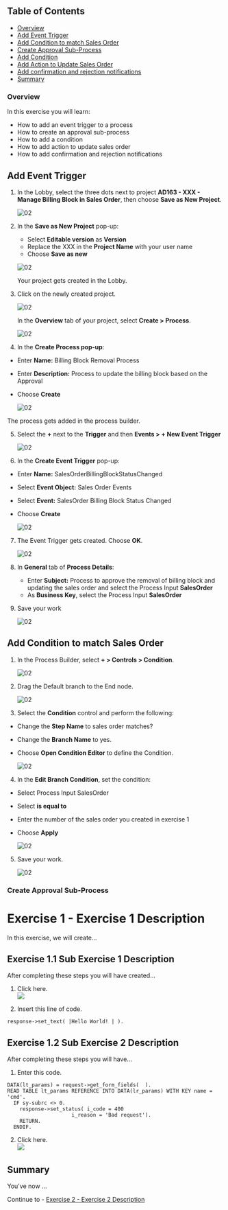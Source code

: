 ## Table of Contents
 - [Overview](#overview)
 - [Add Event Trigger](#eventTrigger)
 - [Add Condition to match Sales Order](#matchSalesOrderCondition)
 - [Create Approval Sub-Process](#approvalSubProcess)
 - [Add Condition](#addCondition)
 - [Add Action to Update Sales Order](#addCondition)
 - [Add confirmation and rejection notifications](#addNotifications)
 - [Summary](#summary)

### Overview <a name="overview"></a>

In this exercise you will learn:

- How to add an event trigger to a process
- How to create an approval sub-process
- How to add a condition
- How to add action to update sales order
- How to add confirmation and rejection notifications

## Add Event Trigger <a name="eventTrigger"></a>

1. In the Lobby, select the three dots next to project **AD163 - XXX - Manage Billing Block in Sales Order**, then choose **Save as New Project**.

    ![02](./images//001.png)

2. In the **Save as New Project** pop-up:

    - Select **Editable version** as **Version**
    - Replace the XXX in the **Project Name** with your user name
    - Choose **Save as new**

    ![02](./images//002.png)

    Your project gets created in the Lobby.

3. Click on the newly created project.

    ![02](./images//003.png)

    In the **Overview** tab of your project, select **Create > Process**.
 
    ![02](./images//004.png)

4. In the **Create Process pop-up**:

  - Enter **Name:** Billing Block Removal Process
  - Enter **Description:** Process to update the billing block based on the Approval
  - Choose **Create**

    ![02](./images//005.png)

  The process gets added in the process builder.

5. Select the **+** next to the **Trigger** and then **Events > + New Event Trigger**

    ![02](./images//006.png)

6. In the **Create Event Trigger** pop-up:

  - Enter **Name:** SalesOrderBillingBlockStatusChanged
  - Select **Event Object:** Sales Order Events
  - Select **Event:** SalesOrder Billing Block Status Changed
  - Choose **Create**

    ![02](./images//007.png)

7. The Event Trigger gets created. Choose **OK**.

    ![02](./images//008.png)

8. In **General** tab of **Process Details**:
   
   - Enter **Subject:** Process to approve the removal of billing block and updating the sales order and select the Process Input **SalesOrder**
   - As **Business Key**, select the Process Input **SalesOrder**

9. Save your work

    ![02](./images//009.png)

## Add Condition to match Sales Order <a name="matchSalesOrderCondition"></a>

1. In the Process Builder, select **+ > Controls > Condition**.
   
    ![02](./images//010.png)

2. Drag the Default branch to the End node.

    ![02](./images//011.png)

3. Select the **Condition** control and perform the following:

  - Change the **Step Name** to sales order matches?
  - Change the **Branch Name** to yes.
  - Choose **Open Condition Editor** to define the Condition.

    ![02](./images//012.png)

4. In the **Edit Branch Condition**, set the condition:

  - Select Process Input SalesOrder
  - Select **is equal to**
  - Enter the number of the sales order you created in exercise 1
  - Choose **Apply**

    ![02](./images//013.png)

5. Save your work.

    ![02](./images//014.png)
  
### Create Approval Sub-Process <a name="approvalSubProcess"></a>



# Exercise 1 - Exercise 1 Description

In this exercise, we will create...

## Exercise 1.1 Sub Exercise 1 Description

After completing these steps you will have created...

1. Click here.
<br>![](/exercises/ex1/images/01_01_0010.png)

2.	Insert this line of code.
```abap
response->set_text( |Hello World! | ). 
```



## Exercise 1.2 Sub Exercise 2 Description

After completing these steps you will have...

1.	Enter this code.
```abap
DATA(lt_params) = request->get_form_fields(  ).
READ TABLE lt_params REFERENCE INTO DATA(lr_params) WITH KEY name = 'cmd'.
  IF sy-subrc <> 0.
    response->set_status( i_code = 400
                     i_reason = 'Bad request').
    RETURN.
  ENDIF.

```

2.	Click here.
<br>![](/exercises/ex1/images/01_02_0010.png)


## Summary

You've now ...

Continue to - [Exercise 2 - Exercise 2 Description](../ex2/README.md)


